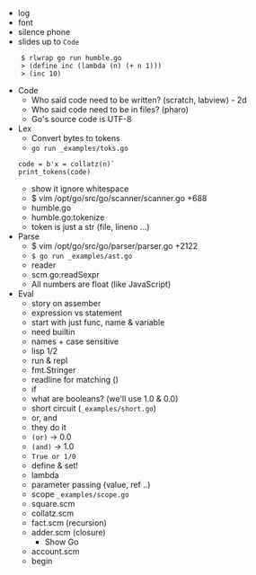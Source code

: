 - log
- font
- silence phone
- slides up to `Code`

~~~
    $ rlwrap go run humble.go
    > (define inc (lambda (n) (+ n 1)))
    > (inc 10)
~~~

- Code
    - Who said code need to be written? (scratch, labview) - 2d
    - Who said code need to be in files? (pharo)
    - Go's source code is UTF-8
- Lex
    - Convert bytes to tokens
    - `go run _examples/toks.go`
    ~~~
    code = b'x = collatz(n)`
    print_tokens(code)
    ~~~
    - show it ignore whitespace
    - $ vim /opt/go/src/go/scanner/scanner.go +688
    - humble.go
    - humble.go:tokenize
	- token is just a str (file, lineno ...)
- Parse
    - $ vim /opt/go/src/go/parser/parser.go +2122
    - `$ go run _examples/ast.go`
    - reader
    - scm.go:readSexpr
    - All numbers are float (like JavaScript)
- Eval
    - story on assember
    - expression vs statement
    - start with just func, name & variable
	- need builtin
	- names + case sensitive
	- lisp 1/2
    - run & repl
	- fmt.Stringer
	- readline for matching ()
    - if
	- what are booleans? (we'll use 1.0 & 0.0)
	- short circuit (`_examples/short.go`)
    - or, and
	- they do it
	- `(or)` -> 0.0
	- `(and)` -> 1.0
	- `True or 1/0`
    - define & set!
    - lambda
	- parameter passing (value, ref ..)
	- scope `_examples/scope.go`
	- square.scm
	- collatz.scm
	- fact.scm (recursion)
	- adder.scm (closure)
	    - Show Go
    - account.scm
    - begin
